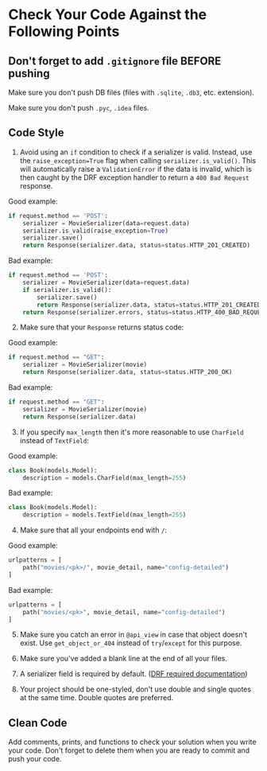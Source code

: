 # Check Your Code Against the Following Points

## Don't forget to add `.gitignore` file BEFORE pushing

Make sure you don't push DB files (files with `.sqlite`, `.db3`, etc. extension).

Make sure you don't push `.pyc`, `.idea` files.


## Code Style
1. Avoid using an `if` condition to check if a serializer is valid. Instead, use the `raise_exception=True` flag when calling `serializer.is_valid()`. This will automatically raise a `ValidationError` if the data is invalid, which is then caught by the DRF exception handler to return a `400 Bad Request` response.


Good example:
```python
if request.method == 'POST':
    serializer = MovieSerializer(data=request.data)
    serializer.is_valid(raise_exception=True)
    serializer.save()
    return Response(serializer.data, status=status.HTTP_201_CREATED)
```

Bad example:
```python
if request.method == 'POST':
    serializer = MovieSerializer(data=request.data)
    if serializer.is_valid():
        serializer.save()
        return Response(serializer.data, status=status.HTTP_201_CREATED)
    return Response(serializer.errors, status=status.HTTP_400_BAD_REQUEST)
```

2. Make sure that your `Response` returns status code:

Good example:

```python
if request.method == "GET":
    serializer = MovieSerializer(movie)
    return Response(serializer.data, status=status.HTTP_200_OK)
```

Bad example:

```python
if request.method == "GET":
    serializer = MovieSerializer(movie)
    return Response(serializer.data)
```

3. If you specify `max_length` then it's more reasonable 
to use `CharField` instead of `TextField`:

Good example:

```python
class Book(models.Model):
    description = models.CharField(max_length=255)
```

Bad example:

```python
class Book(models.Model):
    description = models.TextField(max_length=255)
```

4. Make sure that all your endpoints end with `/`:

Good example:

```python
urlpatterns = [
    path("movies/<pk>/", movie_detail, name="config-detailed")
]
```

Bad example:

```python
urlpatterns = [
    path("movies/<pk>", movie_detail, name="config-detailed")
]
```

5. Make sure you catch an error in `@api_view` in case that object doesn't exist. 
Use `get_object_or_404` instead of `try`/`except` for this purpose.

6. Make sure you've added a blank line at the end of all your files.
7. A serializer field is required by default. ([DRF required documentation](https://www.django-rest-framework.org/api-guide/fields/#required))
8. Your project should be one-styled, don't use double and single quotes at the same time. Double quotes are preferred.

## Clean Code
Add comments, prints, and functions to check your solution when you write your code. 
Don't forget to delete them when you are ready to commit and push your code.
